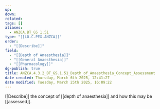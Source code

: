 ```yaml
---
up: 
down: 
related: 
tags: []
aliases:
  - ANZCA.BT_GS 1.51
type: "[[LO.C.PEX.ANZCA]]"
order:
  - "[[Describe]]"
field:
  - "[[Depth of Anaesthesia]]"
  - "[[General Anaesthesia]]"
  - "[[Pharmacology]]"
dg-publish: true
title: ANZCA.4.3.2_BT_GS.1.51_Depth_of_Anaesthesia_Concept_Assessment
date created: Thursday, March 6th 2025, 12:41:27
date modified: Tuesday, March 25th 2025, 16:09:22
---
```


[[Describe]] the concept of [[depth of anaesthesia]] and how this may be [[assessed]].
